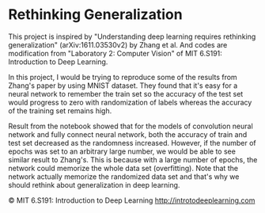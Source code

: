 # Rethinking Generalization
This project is inspired by "Understanding deep learning requires rethinking generalization" (arXiv:1611.03530v2) by Zhang et al. And codes are modification from "Laboratory 2: Computer Vision" of MIT 6.S191: Introduction to Deep Learning.

In this project, I would be trying to reproduce some of the results from Zhang's paper by using MNIST dataset. They found that it's easy for a neural network to remember the train set so the accuracy of the test set would progress to zero with randomization of labels whereas the accuracy of the training set remains high.

Result from the notebook showed that for the models of convolution neural network and fully connect neural network, both the accuracy of train and test set decreased as the randomness increased. However, if the number of epochs was set to an arbitrary large number, we would be able to see similar result to Zhang's. This is because with a large number of epochs, the network could memorize the whole data set (overfitting). Note that the network actually memorize the randomized data set and that's why we should rethink about generalization in deep learning.

© MIT 6.S191: Introduction to Deep Learning
http://introtodeeplearning.com
